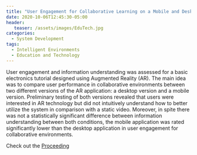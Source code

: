 ```yaml
---
title: "User Engagement for Collaborative Learning on a Mobile and Desktop Augmented Reality Application"
date: 2020-10-06T12:45:30-05:00
header:
   teaser: /assets/images/EduTech.jpg
categories:
  - System Development
tags:
  - Intelligent Environments
  - Education and Technology  
---
```


User engagement and information understanding was assessed for a basic electronics tutorial 
designed using Augmented Reality (AR). The main idea was to compare user performance in collaborative 
environments between two different versions of the AR application: a desktop version and a mobile version. 
Preliminary testing of both versions revealed that users were interested in AR technology but did not 
intuitively understand how to better utilize the system in comparison with a static video. 
Moreover, in spite there was not a statistically significant difference between information 
understanding between both conditions, the mobile application was rated significantly lower than 
the desktop application in user engagement for collaborative environments.

Check out the [Proceeding][URL] 

[URL]: https://doi.org/10.1109/ICVRV47840.2019.00045

